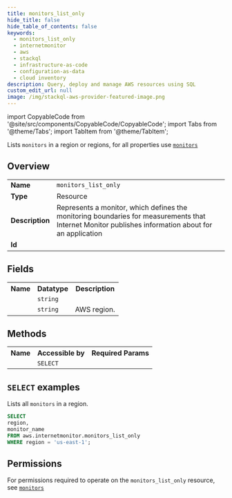 ```yaml
---
title: monitors_list_only
hide_title: false
hide_table_of_contents: false
keywords:
  - monitors_list_only
  - internetmonitor
  - aws
  - stackql
  - infrastructure-as-code
  - configuration-as-data
  - cloud inventory
description: Query, deploy and manage AWS resources using SQL
custom_edit_url: null
image: /img/stackql-aws-provider-featured-image.png
---
```


import CopyableCode from '@site/src/components/CopyableCode/CopyableCode';
import Tabs from '@theme/Tabs';
import TabItem from '@theme/TabItem';

Lists <code>monitors</code> in a region or regions, for all properties use <a href="/services/serviceName/monitors/"><code>monitors</code></a>

## Overview
<table>
<tbody>
<tr><td><b>Name</b></td><td><code>monitors_list_only</code></td></tr>
<tr><td><b>Type</b></td><td>Resource</td></tr>
<tr><td><b>Description</b></td><td>Represents a monitor, which defines the monitoring boundaries for measurements that Internet Monitor publishes information about for an application</td></tr>
<tr><td><b>Id</b></td><td><CopyableCode code="aws.internetmonitor.monitors_list_only" /></td></tr>
</tbody>
</table>

## Fields
<table>
<tbody>
<tr><th>Name</th><th>Datatype</th><th>Description</th></tr><tr><td><CopyableCode code="monitor_name" /></td><td><code>string</code></td><td></td></tr>
<tr><td><CopyableCode code="region" /></td><td><code>string</code></td><td>AWS region.</td></tr>
</tbody>
</table>

## Methods

<table>
<tbody>
  <tr>
    <th>Name</th>
    <th>Accessible by</th>
    <th>Required Params</th>
  </tr>
  <tr>
    <td><CopyableCode code="list_resources" /></td>
    <td><code>SELECT</code></td>
    <td><CopyableCode code="region" /></td>
  </tr>
</tbody>
</table>

## `SELECT` examples
Lists all <code>monitors</code> in a region.
```sql
SELECT
region,
monitor_name
FROM aws.internetmonitor.monitors_list_only
WHERE region = 'us-east-1';
```


## Permissions

For permissions required to operate on the <code>monitors_list_only</code> resource, see <a href="/services/internetmonitor/monitors/#permissions"><code>monitors</code></a>

